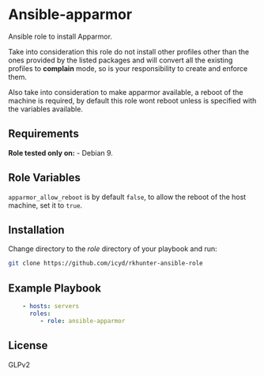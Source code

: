 Ansible-apparmor
=========

Ansible role to install Apparmor.

Take into consideration this role do not install other profiles other than the ones provided by the listed packages and will convert all the existing profiles  to **complain** mode, so is your responsibility to create and enforce them.

Also take into consideration to make apparmor available, a reboot of the machine is required, by default this role wont reboot unless is specified with the variables available.

Requirements
------------

**Role tested only on:**
    - Debian 9.

Role Variables
--------------

`apparmor_allow_reboot` is by default `false`, to allow the reboot of the host machine, set it to `true`.

Installation
------------

Change directory to the _role_ directory of your playbook and run:

```bash
git clone https://github.com/icyd/rkhunter-ansible-role
```

Example Playbook
----------------

```yaml
    - hosts: servers
      roles:
         - role: ansible-apparmor
```


License
-------

GLPv2
